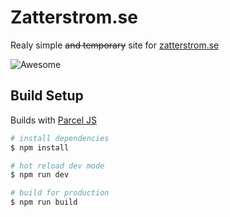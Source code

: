 # Zatterstrom.se

Realy simple ~~and temporary~~ site for [zatterstrom.se](https://zatterstrom.se)

![Awesome](https://media.giphy.com/media/acj7QJGgBBeUg/giphy.gif)

## Build Setup

Builds with [Parcel JS](https://parceljs.org/)

``` bash
# install dependencies
$ npm install

# hot reload dev mode
$ npm run dev

# build for production
$ npm run build
```